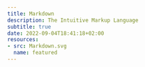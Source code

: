 ```yaml
---
title: Markdown
description: The Intuitive Markup Language 
subtitle: true
date: 2022-09-04T18:41:18+02:00
resources:
- src: Markdown.svg
  name: featured
---
```

